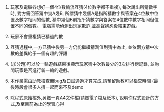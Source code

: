 1.
    玩家及電腦各想好一個4位數輪流互猜(4位數字都不重複),
    每次說出所猜數字時, 對方需回答猜中幾A幾B,
    所謂猜中幾個A是指所猜數字與答案在4位數中位置及數字相同的個數,
    猜中幾個B則指所猜數字與答案在4位數中數字相同但位置不同的個數。
    電腦需能偵測出玩家欺詐,並高聲抱怨後結束遊戲。

2.
    玩家不會重複猜已猜過的數

3.
    互猜過程中,一方已猜中後另一方仍能繼續猜測值到猜中為止,
    並依兩方猜中次數的差異給予一個有趣的評語
4.
    (加分題)可以於一輪遊戲結束後顯示玩家猜中次數最少的3次排行榜記錄,
    並詢問玩家是否進行新一輪的遊戲。
5.
    本作業需由助教檢查無bug及口試通過才算完成,請預留助教可以檢查時間
    (最後時段會很多人擠一起而來不及demo
6.
    除程式原始檔外,另繳一頁A4文件檔(請繳電子檔及紙本),
    說明你程式設計的方式,及至目前為止的學習心得
